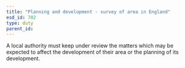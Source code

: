 ```yaml
---
title: "Planning and development - survey of area in England"
esd_id: 702
type: duty
parent_id:  
---
```


A local authority must keep under review the matters which may be expected to affect the development of their area or the planning of its development.

